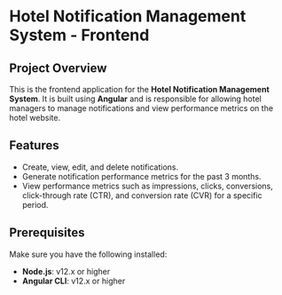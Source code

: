 # Hotel Notification Management System - Frontend

## Project Overview

This is the frontend application for the **Hotel Notification Management System**. It is built using **Angular** and is responsible for allowing hotel managers to manage notifications and view performance metrics on the hotel website.

## Features

- Create, view, edit, and delete notifications.
- Generate notification performance metrics for the past 3 months.
- View performance metrics such as impressions, clicks, conversions, click-through rate (CTR), and conversion rate (CVR) for a specific period.

## Prerequisites

Make sure you have the following installed:

- **Node.js**: v12.x or higher
- **Angular CLI**: v12.x or higher
